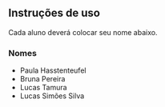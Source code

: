 ## Instruções de uso

Cada aluno deverá colocar seu nome abaixo.

### Nomes

- Paula Hasstenteufel 
- Bruna Pereira
- Lucas Tamura
- Lucas Simões Silva